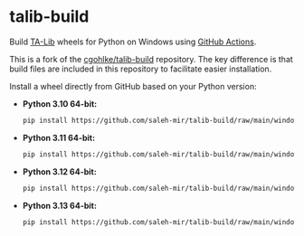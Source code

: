 # talib-build

Build [TA-Lib](https://github.com/ta-lib/ta-lib-python) wheels for Python on Windows using [GitHub Actions](https://github.com/cgohlke/talib-build/actions/workflows/wheel.yml).

This is a fork of the [cgohlke/talib-build](https://github.com/cgohlke/talib-build) repository. The key difference is that build files are included in this repository to facilitate easier installation.

Install a wheel directly from GitHub based on your Python version:

- **Python 3.10 64-bit:**

  ```bash
  pip install https://github.com/saleh-mir/talib-build/raw/main/windows/TA_Lib-0.4.32-cp310-cp310-win_amd64.whl
  ```

- **Python 3.11 64-bit:**

  ```bash
  pip install https://github.com/saleh-mir/talib-build/raw/main/windows/TA_Lib-0.4.32-cp311-cp311-win_amd64.whl
  ```

- **Python 3.12 64-bit:**

  ```bash
  pip install https://github.com/saleh-mir/talib-build/raw/main/windows/TA_Lib-0.4.32-cp312-cp312-win_amd64.whl
  ```

- **Python 3.13 64-bit:**

  ```bash
  pip install https://github.com/saleh-mir/talib-build/raw/main/windows/TA_Lib-0.4.32-cp313-cp313-win_amd64.whl
  ```
